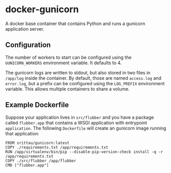 # docker-gunicorn

A docker base container that contains Python and runs a gunicorn
application server.

## Configuration

The number of workers to start can be configured using the `GUNICORN_WORKERS`
environment variable. It defaults to 4.

The gunicorn logs are written to stdout, but also stored in two files
in `/app/log` inside the container. By default, those are named
`access.log` and `error.log`, but a prefix can be configured using the
`LOG_PREFIX` environment variable. This allows multiple containers to
share a volume.

## Example Dockerfile

Suppose your application lives in `src/flubber` and you have a package
called `flubber.app` that contains a WSGI application with entrypoint
`application`. The following `Dockerfile` will create an gunicorn image
running that application:

```
FROM srittau/gunicorn:latest
COPY ./requirements.txt /app/requirements.txt
RUN /app/virtualenv/bin/pip --disable-pip-version-check install -q -r /app/requirements.txt
COPY ./src/flubber /app/flubber
CMD ["flubber.app"]
```
